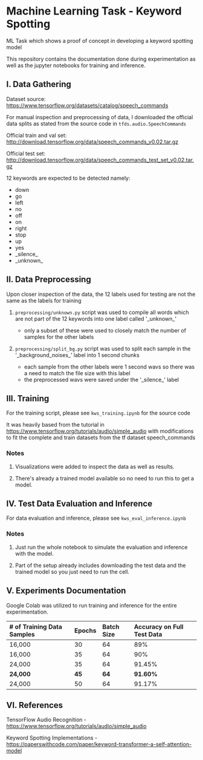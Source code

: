 # Machine Learning Task - Keyword Spotting
ML Task which shows a proof of concept in developing a keyword spotting model

This repository contains the documentation done during experimentation as well as the jupyter notebooks for training and inference.

## I. Data Gathering

Dataset source: https://www.tensorflow.org/datasets/catalog/speech_commands

For manual inspection and preprocessing of data, I downloaded the official data splits as stated from the source code in `tfds.audio.SpeechCommands`

Official train and val set: http://download.tensorflow.org/data/speech_commands_v0.02.tar.gz

Official test set: http://download.tensorflow.org/data/speech_commands_test_set_v0.02.tar.gz

12 keywords are expected to be detected namely:

- down
- go
- left
- no
- off
- on
- right
- stop
- up
- yes
- \_silence\_
- \_unknown\_

## II. Data Preprocessing

Upon closer inspection of the data, the 12 labels used for testing are not the same as the labels for training

1. `preprocessing/unknown.py` script was used to compile all words which are not part of the 12 keywords into one label called '\_unknown\_'
    - only a subset of these were used to closely match the number of samples for the other labels


2. `preprocessing/split_bg.py` script was used to split each sample in the \'_background_noises\_' label into 1 second chunks
    - each sample from the other labels were 1 second wavs so there was a need to match the file size with this label
    - the preprocessed wavs were saved under the '\_silence\_' label

## III. Training

For the training script, please see `kws_training.ipynb` for the source code

It was heavily based from the tutorial in https://www.tensorflow.org/tutorials/audio/simple_audio with modifications to fit the complete and train datasets from the tf dataset speech_commands

### Notes

1. Visualizations were added to inspect the data as well as results.

2. There's already a trained model available so no need to run this to get a model.



## IV. Test Data Evaluation and Inference

For data evaluation and inference, please see `kws_eval_inference.ipynb`

### Notes

1. Just run the whole notebook to simulate the evaluation and inference with the model.

2. Part of the setup already includes downloading the test data and the trained model so you just need to run the cell.


## V. Experiments Documentation

Google Colab was utilized to run training and inference for the entire experimentation.

| # of Training Data Samples | Epochs  | Batch Size | Accuracy on Full Test Data |
| :--------------------------|:--------|:-----------|:---------------------------|
| 16,000                     | 30      | 64         | 89%                        |
| 16,000                     | 35      | 64         | 90%                        |
| 24,000                     | 35      | 64         | 91.45%                     |
| **24,000**                 | **45**  | **64**     | **91.60%**                 |
| 24,000                     | 50      | 64         | 91.17%                     |

## VI. References

TensorFlow Audio Recognition - https://www.tensorflow.org/tutorials/audio/simple_audio

Keyword Spotting Implementations - https://paperswithcode.com/paper/keyword-transformer-a-self-attention-model

